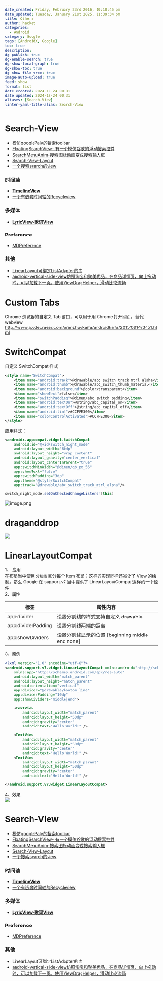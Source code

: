 ```yaml
---
date_created: Friday, February 23rd 2016, 10:10:45 pm
date_updated: Tuesday, January 21st 2025, 11:39:34 pm
title: Others
author: hacket
categories:
  - Android
category: Google
tags: [AndroidX, Google]
toc: true
description: 
dg-publish: true
dg-enable-search: true
dg-show-local-graph: true
dg-show-toc: true
dg-show-file-tree: true
image-auto-upload: true
feed: show
format: list
date created: 2024-12-24 00:31
date updated: 2024-12-24 00:31
aliases: [Search-View]
linter-yaml-title-alias: Search-View
---
```


# Search-View

- [模仿googlePaly的搜索toolbar](https://github.com/Quinny898/PersistentSearch)
- [FloatingSearchView- 有一个模仿谷歌的浮动搜索控件](https://github.com/renaudcerrato/FloatingSearchView)
- [SearchMenuAnim-搜索图标动画变成搜索输入框](https://github.com/kongnanlive/SearchMenuAnim)
- [Search-View-Layout](https://github.com/sahildave/Search-View-Layout)
- [一个搜索search的view](https://github.com/lapism/SearchView)

### 时间轴

- [**TimelineView**](https://github.com/alorma/TimelineView)
- [一个有嵌套时间轴的Recycleview](https://github.com/ishratkhan/NestedTimeLineRecyclerView)

### 多媒体

- [**LyricView-歌词View**](https://github.com/markzhai/LyricView)

### Preference

- [MDPreference](https://github.com/XhinLiang/MDPreference)

### 其他

- [LinearLayout可绑定ListAdapter的库](https://github.com/frankiesardo/LinearListView)
- [android-vertical-slide-view仿照淘宝和聚美优品，在商品详情页，向上拖动时，可以加载下一页。使用ViewDragHelper，滑动比较流畅](https://github.com/xmuSistone/android-vertical-slide-view)

# Custom Tabs

Chrome 浏览器的自定义 Tab 窗口，可以用于用 Chrome 打开网页，替代 webview<br /><http://www.jcodecraeer.com/a/anzhuokaifa/androidkaifa/2015/0914/3451.html>

# SwitchCompat

自定义 SwitchCompat 样式

```xml
<style name="SwitchCompat">
    <item name="android:track">@drawable/abc_switch_track_mtrl_alpha</item>
    <item name="android:thumb">@drawable/abc_switch_thumb_material</item>
    <item name="android:background">@color/transparent</item>
    <item name="showText">false</item>
    <item name="switchPadding">@dimen/abc_switch_padding</item>
    <item name="android:textOn">@string/abc_capital_on</item>
    <item name="android:textOff">@string/abc_capital_off</item>
    <item name="android:tint">#CCFFE300</item>
    <item name="colorControlActivated">#CCFFE300</item>
</style>
```

应用样式：

```xml
<androidx.appcompat.widget.SwitchCompat
    android:id="@+id/switch_night_mode"
    android:layout_width="60dp"
    android:layout_height="wrap_content"
    android:layout_gravity="center_vertical"
    android:layout_centerInParent="true"
    app:switchMinWidth="@dimen/qb_px_56"
    app:showText="false"
    app:switchPadding="3dp"
    app:theme="@style/SwitchCompat"
    app:track="@drawable/abc_switch_track_mtrl_alpha"/>
```

```java
switch_night_mode.setOnCheckedChangeListener(this)
```

![image.png](https://cdn.nlark.com/yuque/0/2023/png/694278/1688662685585-67d3db84-bd3c-4284-a273-be8a1aefb14e.png#averageHue=%23fbfbfb&clientId=ua79040be-9c0c-4&from=paste&height=247&id=ud700163e&originHeight=370&originWidth=182&originalType=binary&ratio=1.5&rotation=0&showTitle=false&size=5895&status=done&style=stroke&taskId=ucaf32075-22d7-49d2-beaf-00278348bae&title=&width=121.33333333333333)

# draganddrop

![](http://note.youdao.com/yws/res/31865/4B2BB8D3D6EC4B30B9EF64F339622407#id=X7mtk&originalType=binary&ratio=1&rotation=0&showTitle=false&status=done&style=none&title=)

# LinearLayoutCompat

1、 应用<br />在布局当中使用 `分割线` 区分每个 Item 布局；这样的实现同样还减少了 View 的绘制。那么 Google 在 support.v7 当中提供了 LinearLayoutCompat 这样的一个控件<br />2、属性

| 标签                 | 属性内容                                   |
| ------------------ | -------------------------------------- |
| app:divider        | 设置分割线的样式支持自定义 drawable                 |
| app:dividerPadding | 设置分割线两端的距离                             |
| app:showDividers   | 设置分割线显示的位置 [beginning middle end none] |

3、案例

```xml
<?xml version="1.0" encoding="utf-8"?>
<android.support.v7.widget.LinearLayoutCompat xmlns:android="http://schemas.android.com/apk/res/android"
    xmlns:app="http://schemas.android.com/apk/res-auto"
    android:layout_width="match_parent"
    android:layout_height="match_parent"
    android:orientation="vertical"
    app:divider="@drawable/bootom_line"
    app:dividerPadding="10dp"
    app:showDividers="middle|end">

    <TextView
        android:layout_width="match_parent"
        android:layout_height="50dp"
        android:gravity="center"
        android:text="Hello World!" />

    <TextView
        android:layout_width="match_parent"
        android:layout_height="50dp"
        android:gravity="center"
        android:text="Hello World!" />
    <TextView
        android:layout_width="match_parent"
        android:layout_height="50dp"
        android:gravity="center"
        android:text="Hello World!" />

</android.support.v7.widget.LinearLayoutCompat>
```

4、效果<br />![](https://upload-images.jianshu.io/upload_images/2539449-2739d7e8efeea5fb?imageMogr2/auto-orient/strip%7CimageView2/2/w/378/format/webp#height=364&id=ljKRf&originHeight=637&originWidth=378&originalType=binary&ratio=1&rotation=0&showTitle=false&status=done&style=none&title=&width=216)

# Search-View

- [模仿googlePaly的搜索toolbar](https://github.com/Quinny898/PersistentSearch)
- [FloatingSearchView- 有一个模仿谷歌的浮动搜索控件](https://github.com/renaudcerrato/FloatingSearchView)
- [SearchMenuAnim-搜索图标动画变成搜索输入框](https://github.com/kongnanlive/SearchMenuAnim)
- [Search-View-Layout](https://github.com/sahildave/Search-View-Layout)
- [一个搜索search的view](https://github.com/lapism/SearchView)

### 时间轴

- [**TimelineView**](https://github.com/alorma/TimelineView)
- [一个有嵌套时间轴的Recycleview](https://github.com/ishratkhan/NestedTimeLineRecyclerView)

### 多媒体

- [**LyricView-歌词View**](https://github.com/markzhai/LyricView)

### Preference

- [MDPreference](https://github.com/XhinLiang/MDPreference)

### 其他

- [LinearLayout可绑定ListAdapter的库](https://github.com/frankiesardo/LinearListView)
- [android-vertical-slide-view仿照淘宝和聚美优品，在商品详情页，向上拖动时，可以加载下一页。使用ViewDragHelper，滑动比较流畅](https://github.com/xmuSistone/android-vertical-slide-view)

